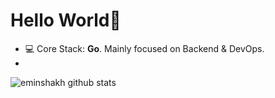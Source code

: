 <h1 align="left">Hello World👋</h1>

- 💻 Core Stack: **Go**. Mainly focused on Backend & DevOps.
- 
![eminshakh github stats](https://github-readme-stats.vercel.app/api?username=eminshakh)
